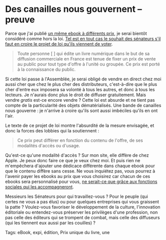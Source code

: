 # Des canailles nous gouvernent &#8211; preuve

Parce que j'ai publié [un même ebook à différents prix](http://blog.tcrouzet.com/tune-caniveau/), je serai bientôt considéré comme hors la loi. [Tel est en tout cas le souhait des sénateurs s'il faut en croire le projet de loi qu'ils viennent de voter](http://www.senat.fr/petite-loi-ameli/2010-2011/51.html).

> Toute personne \[ \] qui édite un livre numérique dans le but de sa diffusion commerciale en France est tenue de fixer un prix de vente au public pour tout type d'offre à l'unité ou groupée. Ce prix est porté à la connaissance du public.

Si cette loi passe à l'Assemblée, je serai obligé de vendre en direct chez moi aussi cher que chez le plus cher des distributeurs, c'est-à-dire que le plus cher d'entre eux imposera sa volonté à tous les autres, et donc à tous les lecteurs. Je n'aurais donc plus le droit de diffuser gratuitement. Mais vendre *gratis* est-ce encore vendre ? Cette loi est absurde et ne tient pas compte de la particularité des objets dématérialisés. Une bande de canailles nous gouverne : je n'arrive à croire qu'ils sont aussi imbéciles qu'ils en ont l'air.

Le texte de ce projet de loi montre l'absurdité de la mesure envisagée, et donc la forces des lobbies qui la soutiennent :

> Ce prix peut différer en fonction du contenu de l'offre, de ses modalités d'accès ou d'usage.

Qu'est-ce qu'une modalité d'accès ? Sur mon site, elle diffère de chez Apple. Je peux donc faire ce que je veux chez moi. Et puis rien ne m'empêchera d'ajouter une dédicace différente dans chaque ebook pour que le contenu diffère sans cesse. Ne vous inquiétez pas, vous pourrez à l'avenir payer les ebooks au prix que vous choisirez car chacun de ces ebooks sera personnalisé pour vous, [ne serait-ce que grâce aux fonctions sociales qui les accompagneront](http://www.themillions.com/2010/10/report-from-the-future-of-reading-the-books-in-browsers-conference.html).

Messieurs les Sénateurs pour qui travaillez-vous ? Pour le peuple (qui certes ne vous a pas élus) ou pour quelques entreprises qui vous graissent la patte ? Voulez-vous favoriser le développement de la culture, l'innovation éditoriale ou entendez-vous préserver les privilèges d'une profession, non pas celle des éditeurs qui se trompent de combat, mais celle des diffuseurs (qui les tiennent eux aussi par les couilles) ?

Tags: eBook, expi, édition, Prix unique du livre, une
